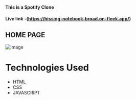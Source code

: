 #### This is a Spotify Clone
#### Live link -(https://hissing-notebook-broad.on-fleek.app/)

## HOME PAGE
![image](https://github.com/user-attachments/assets/d77f47cc-fafc-4e3a-a7ac-97bce8321cdd)

# Technologies Used
 - HTML
 - CSS
 - JAVASCRIPT
 
